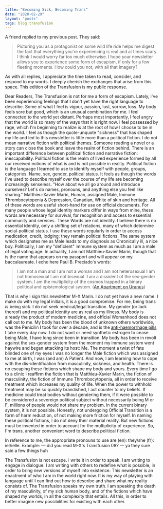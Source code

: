 ```yaml
---
title: "Becoming Sick, Becoming Trans"
date: "2020-02-29"
layout: "posts"
tags: blog transfusion
---
```


A friend replied to my previous post. They said:

> Picturing you as a protagonist on some wild life ride helps me digest the fact that everything you're experiencing is real and at times scary. I think I would worry far too much otherwise. I hope your newsletter allows you to experience some form of escapism, if only for a few fleeting moments. How could you not, with all that imagery?

As with all replies, I appreciate the time taken to read, consider, and respond to my words. I deeply cherish the exchanges that arise from this space. This edition of the Transfusion is my public response.

Dear Readers, The Transfusion is not for me a form of escapism. Lately, I've been experiencing feelings that I don't yet have the right language to describe. Some of what I feel is vigour, passion, lust, sorrow, loss. My body feels sore but good, which is an unusual combination for me. I feel connected to the world yet distant. Perhaps most importantly, I feel angry that the world is so many of the ways that it is right now. I feel possessed by rage, which I'm beginning to realize is at the root of how I choose to be in the world. I feel as though the quote-unquote "sickness" that has shaped my life and led to this newsletter is little more than a political fiction. I do not mean narrative fiction with political themes. Someone reading a novel or a story can close the book and leave the realm of fiction behind. There is an important difference between political fiction and narrative fiction: inescapability. Political fiction is the realm of lived experience formed by all our received notions of what is and is not possible in reality. Political fiction is the language I learned to use to identify myself with people, groups, categories. Name, sex, gender, political status. It feels as though the words I've used to describe myself over the course of my life are becoming increasingly senseless. "How about we all go around and introduce ourselves? Let's do names, pronouns, and anything else you feel like sharing." Matthieu-Xavier Marin, Human, assigned Male, Immune Thrombocytopenia & Depression, Canadian, White of skin and heritage. All of these words are useful short-hand for use on official documents. For many people whose legal identity markers differ in ways from mine, these words are necessary for survival, for recognition and access to essential community and services. These Words are not identity. I believe there is no essential identity, only a shifting set of relations, many of which determine social-political status. I use these words regularly in order to access medication, credit, lodging; they remain political fictions. The same system which designates me as Male leads to my diagnosis as Chronically ill, a nice boy. Politically, I am my "deficient" immune system as much as I am a male of legal voting age. In actuality, I am not Matthieu-Xavier Marin, though that is the name that appears on my passport and will appear on my baccalaureate. I echo here Paul B. Preciado's words:

> I am not a man and I am not a woman and I am not heterosexual I am not homosexual I am not bisexual. I am a dissident of the sex-gender system. I am the multiplicity of the cosmos trapped in a binary political and epistemological system. ([An Apartment on Uranus](https://www.theparisreview.org/blog/2020/01/30/an-apartment-on-uranus/))

That is why I sign this newsletter M-X Marin. I do not yet have a new name. I make do with my legal initials, it is a good compromise. For me, being trans _is_ being sick. I do not seek medical/legal transition. My gender (or lack thereof) and my political identity are as real as my illness. My body is already the product of modern medicine, and official Womanhood does not call out to me. My body has been the blood of unknown others worldwide, was the Penicilin I took for over a decade, and is the [anti-haemorrhage pills](/2020/02/16/a-visit-to-the-blood-doctor) I take every day now. I do not want or need synthetic estrogen to cease being Male, I have long since been in transition. My body has been in revolt against the sex-gender system from the moment my immune system went haywire and began attacking its host: Me. The moment a twist of fate blinded one of my eyes I was no longer the Male fiction which was assigned to me at birth, I was (and am) A Patient. And now, I am learning how to cope with the dis-identification from masculinity, sickness, and health. There is no escaping these fictions which shape my body and yours. Every time I go to a clinic I reaffirm the fiction that is Matthieu-Xavier Marin, the fiction of masculinity, the fiction of Immune Thrombocytopenia, all in order to receive treatment which increases my quality of life. When the power to withhold treatment may be so quickly brandished, I act counter to my beliefs. If medicine could treat bodies without gendering them, if it were possible to be considered a sovereign political subject without necessarily being M or F, millions of people would not share my problem. In the current binary system, it is not possible. Honestly, not undergoing Official Transition is a form of harm reduction, of not making more friction for myself. In naming these political fictions, I do not deny their material reality. But new fictions must be invented in order to account for the multiplicity of experience. So, I'm trans, another convenient word to describe political fiction.

In reference to me, the appropriate pronouns to use are (en): they/she (fr): iel/ielle.
Example:
— did you read M-X's Transfusion 08? 
— ya they sure said a few things huh

The Transfusion is not escape. I write it in order to speak. I am writing to engage in dialogue. I am writing with others to redefine what is possible, in order to bring new versions of myself into existence. This newsletter is an enactment of who I am in the world right now. It is my way of playing with language until I can find out how to describe and share what my reality consists of. The Transfusion speaks my own truth. I am speaking the death of my masculinity, of my sick human body, and of the fictions which have shaped my worlds, in all the complexity that entails. All this, in order to better imagine new possibilities for existing with each other.
